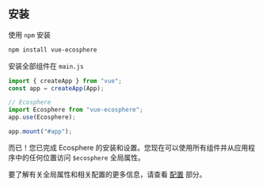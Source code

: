 ## 安装

使用 `npm` 安装

```bash
npm install vue-ecosphere
```

安装全部组件在 `main.js`

```js
import { createApp } from "vue";
const app = createApp(App);

// Ecosphere
import Ecosphere from "vue-ecosphere";
app.use(Ecosphere);

app.mount("#app");
```

而已！您已完成 Ecosphere 的安装和设置。您现在可以使用所有组件并从应用程序中的任何位置访问 `$ecosphere` 全局属性。

要了解有关全局属性和相关配置的更多信息，请查看 [配置](/guide/configuration) 部分。
